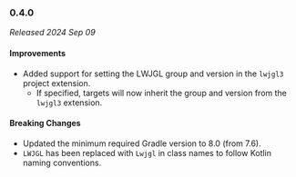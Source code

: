 ### 0.4.0

_Released 2024 Sep 09_

#### Improvements

- Added support for setting the LWJGL group and version in the `lwjgl3` project
  extension.
    - If specified, targets will now inherit the group and version from the
      `lwjgl3` extension.

#### Breaking Changes

- Updated the minimum required Gradle version to 8.0 (from 7.6).
- `LWJGL` has been replaced with `Lwjgl` in class names to follow Kotlin naming
  conventions.